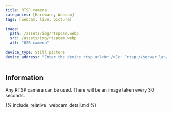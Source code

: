 ```yaml
---
title: RTSP camera
categories: [Hardware, Webcam]
tags: [webcam, live, picture]

image:
  path: /assets/img/rtspcam.webp
  src: /assets/img/rtspcam.webp
  alt: "USB camera"

device_type: Still picture
device_address: "Enter the device rtsp url<br />Ex: `rtsp://server.lan/stream`"
---
```


## Information

Any RTSP camera can be used. There will be an image taken every 30 seconds.

{% include_relative _webcam_detail.md %}

